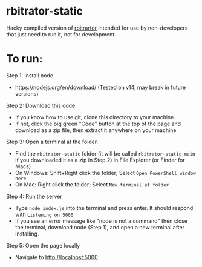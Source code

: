 # rbitrator-static

Hacky compiled version of [rbitrartor](https://github.com/astennent/arbitrator) intended for use by non-developers that just need to run it, not for development. 

# To run:

Step 1: Install node
- https://nodejs.org/en/download/ (Tested on v14, may break in future versions)

Step 2: Download this code
- If you know how to use git, clone this directory to your machine.
- If not, click the big green "Code" button at the top of the page and download as a zip file, then extract it anywhere on your machine

Step 3: Open a terminal at the folder.
- Find the `rbitrator-static` folder (it will be called `rbitrator-static-main` if you downloaded it as a zip in Step 2) in File Explorer (or Finder for Macs)
- On Windows: Shift+Right click the folder; Select `Open PowerShell window here`
- On Mac: Right click the folder; Select `New terminal at folder`

Step 4: Run the server
- Type `node index.js` into the terminal and press enter. It should respond with `Listening on 5000`
- If you see an error message like "node is not a command" then close the terminal, download node (Step 1), and open a new terminal after installing.

Step 5: Open the page locally
- Navigate to [http://localhost:5000](http://localhost:5000)
